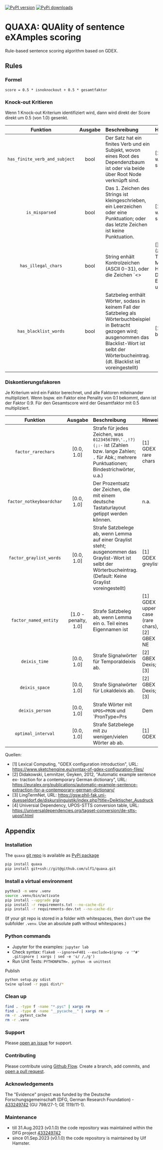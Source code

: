 [![PyPI version](https://badge.fury.io/py/quaxa.svg)](https://badge.fury.io/py/quaxa)
[![PyPi downloads](https://img.shields.io/pypi/dm/quaxa)](https://img.shields.io/pypi/dm/quaxa)

# QUAXA: QUAlity of sentence eXAmples scoring
Rule-based sentence scoring algorithm based on GDEX.


## Rules

### Formel

```
score = 0.5 * isnoknockout + 0.5 * gesamtfaktor
```

### Knock-out Kritieren
Wenn 1 Knock-out Kriterium identifiziert wird, dann wird direkt der Score direkt um 0.5 (von 1.0) gesenkt.

| Funktion | Ausgabe | Beschreibung | Hinweis |
|:---:|:---:|:---|:---|
| `has_finite_verb_and_subject` | bool | Der Satz hat ein finites Verb und ein Subjekt, wovon eines Root des Dependenzbaum ist oder via beide über Root Node verknüpft sind. | [1] GDEX whole sentence |
| `is_misparsed` | bool | Das 1. Zeichen des Strings ist kleingeschrieben, ein Leerzeichen oder eine Punktuation; oder das letzte Zeichen ist keine Punktuation. | [1] GDEX whole sentence |
| `has_illegal_chars` | bool | String enhält Kontrolzeichen (ASCII 0-31), oder die Zeichen `<>|[]/\^@'` (z.B. HTML Tags, Markdown Hyperlinks, Dateipfade, E-Mail, u.a.) | [1] GDEX illegal chars |
| `has_blacklist_words` | bool | Satzbeleg enthält Wörter, sodass in keinem Fall der Satzbeleg als Wörterbuchbeispiel in Betracht gezogen wird; ausgenommen das Blacklist-Wort ist selbt der Wörterbucheintrag. (dt. Blacklist ist voreingestellt) | [1] GDEX blacklist |

### Diskontierungsfakoren
Je Kriterium wird ein Faktor berechnet, und alle Faktoren miteinander multipliziert. 
Wenn bspw. ein Faktor eine Penality von 0.1 bekommt, dann ist der Faktor 0.9.
Für den Gesamtscore wird der Gesamtfaktor mit 0.5 multipliziert.

| Funktion | Ausgabe | Beschreibung | Hinweis |
|:---:|:---:|:---|:---|
| `factor_rarechars` | [0.0, 1.0] | Strafe für jedes Zeichen, was `0123456789\'.,!?)(;:-` ist (Zahlen bzw. lange Zahlen; `.` für Abk.; mehrere Punktuationen; Bindestrichwörter, u.a.) | [1] GDEX rare chars |
| `factor_notkeyboardchar` | [0.0, 1.0] | Der Prozentsatz der Zeichen, die mit einem deutsche Tastaturlayout getippt werden können. | n.a. |
| `factor_graylist_words` | [0.0, 1.0] | Strafe Satzbelege ab, wenn Lemma auf einer Graylist steht; ausgenommen das Graylist-Wort ist selbt der Wörterbucheintrag. (Default: Keine Graylist voreingestellt) | [1] GDEX greylist |
| `factor_named_entity` | [1.0 - penalty, 1.0] | Strafe Satzbeleg ab, wenn Lemma ein o. Teil eines Eigennamen ist | [1] GDEX upper case (rare chars), [2] GBEX NE |
| `deixis_time` | [0.0, 1.0] | Strafe Signalwörter für Temporaldeixis ab. | [2] GBEX Dexis; [3] |
| `deixis_space` | [0.0, 1.0] | Strafe Signalwörter für Lokaldeixis ab. | [2] GBEX Dexis; [3] |
| `deixis_person` | [0.0, 1.0] | Strafe Wörter mit `UPOS=PRON` und `PronType=Prs|Dem|Ind|Neg|Tot` ab. Entspricht STTS PoS-Tags `PDS` (`PRON` + `Dem`, z.B, das, dies, die, diese, der), `PIS` (`PRON` + `Ind|Neg|Tot`, z.B, man, allem, nichts, alles, mehr), `PPER` (`PRON` + `Prs`, z.B, es, sie, er, wir, ich), `PPOSS` (`PRON` + `Prs`, z.B, ihren, Seinen, seinem, unsrigen, meiner). | [1] GDEX graylist PoS- Tags, [2] GBEX Dexis; [3], [4] |
| `optimal_interval` | [0.0, 1.0] | Strafe Satzbelege mit zu wenigen/vielen Wörter ab ab. | [1] GDEX |


Quellen:
- [1] Lexical Computing, "GDEX configuration introduction", URL: https://www.sketchengine.eu/syntax-of-gdex-configuration-files/
- [2] Didakowski, Lemnitzer, Geyken, 2012, "Automatic example sentence ex- traction for a contemporary German dictionary", URL: https://euralex.org/publications/automatic-example-sentence-extraction-for-a-contemporary-german-dictionary/
- [3] LingTermNet, URL: https://gsw.phil-fak.uni-duesseldorf.de/diskurslinguistik/index.php?title=Deiktischer_Ausdruck
- [4] Universial Dependency, UPOS-STTS conversion table, URL: https://universaldependencies.org/tagset-conversion/de-stts-uposf.html


## Appendix

### Installation
The `quaxa` [git repo](http://github.com/ulf1/quaxa) is available as [PyPi package](https://pypi.org/project/quaxa)

```sh
pip install quaxa
pip install git+ssh://git@github.com/ulf1/quaxa.git
```

### Install a virtual environment

```sh
python3 -m venv .venv
source .venv/bin/activate
pip install --upgrade pip
pip install -r requirements.txt --no-cache-dir
pip install -r requirements-dev.txt --no-cache-dir
```

(If your git repo is stored in a folder with whitespaces, then don't use the subfolder `.venv`. Use an absolute path without whitespaces.)

### Python commands

* Jupyter for the examples: `jupyter lab`
* Check syntax: `flake8 --ignore=F401 --exclude=$(grep -v '^#' .gitignore | xargs | sed -e 's/ /,/g')`
* Run Unit Tests: `PYTHONPATH=. python -m unittest`

Publish

```sh
python setup.py sdist 
twine upload -r pypi dist/*
```

### Clean up 

```sh
find . -type f -name "*.pyc" | xargs rm
find . -type d -name "__pycache__" | xargs rm -r
rm -r .pytest_cache
rm -r .venv
```


### Support
Please [open an issue](https://github.com/ulf1/quaxa/issues/new) for support.


### Contributing
Please contribute using [Github Flow](https://guides.github.com/introduction/flow/). Create a branch, add commits, and [open a pull request](https://github.com/ulf1/quaxa/compare/).


### Acknowledgements
The "Evidence" project was funded by the Deutsche Forschungsgemeinschaft (DFG, German Research Foundation) - [433249742](https://gepris.dfg.de/gepris/projekt/433249742) (GU 798/27-1; GE 1119/11-1).

### Maintenance
- till 31.Aug.2023 (v0.1.0) the code repository was maintained within the DFG project [433249742](https://gepris.dfg.de/gepris/projekt/433249742)
- since 01.Sep.2023 (v0.1.0) the code repository is maintained by Ulf Hamster.